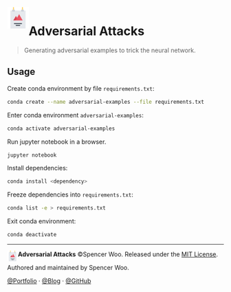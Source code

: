 <img src="./assets/poster.png" width="50px" align="left"/>

# Adversarial Attacks

> Generating adversarial examples to trick the neural network.

## Usage

Create conda environment by file `requirements.txt`:

```bash
conda create --name adversarial-examples --file requirements.txt
```

Enter conda environment `adversarial-examples`:

```bash
conda activate adversarial-examples
```

Run jupyter notebook in a browser.

```bash
jupyter notebook
```

Install dependencies:

```bash
conda install <dependency>
```

Freeze dependencies into `requirements.txt`:

```bash
conda list -e > requirements.txt
```

Exit conda environment:

```bash
conda deactivate
```

---

<img src="./assets/poster.png" width="25px" align="left"/>

**Adversarial Attacks** ©Spencer Woo. Released under the [MIT License](LICENSE).

Authored and maintained by Spencer Woo.

[@Portfolio](https://spencerwoo.com/) · [@Blog](https://blog.spencerwoo.com/) · [@GitHub](https://github.com/spencerwooo)
